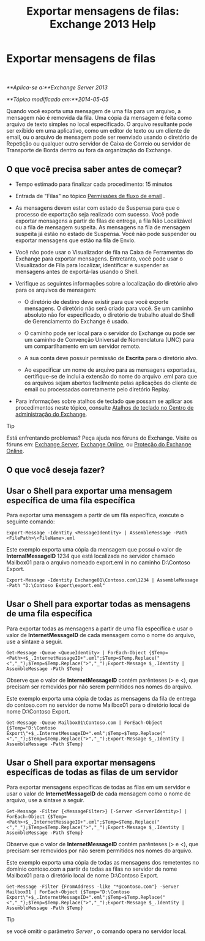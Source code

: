 ﻿---
title: 'Exportar mensagens de filas: Exchange 2013 Help'
TOCTitle: Exportar mensagens de filas
ms:assetid: 688b342c-f380-4fe0-afce-7e38cf490627
ms:mtpsurl: https://technet.microsoft.com/pt-br/library/Aa998625(v=EXCHG.150)
ms:contentKeyID: 51407880
ms.date: 05/22/2018
mtps_version: v=EXCHG.150
ms.translationtype: MT
---

# Exportar mensagens de filas

 

_**Aplica-se a:**Exchange Server 2013_

_**Tópico modificado em:**2014-05-05_

Quando você exporta uma mensagem de uma fila para um arquivo, a mensagem não é removida da fila. Uma cópia da mensagem é feita como arquivo de texto simples no local especificado. O arquivo resultante pode ser exibido em uma aplicativo, como um editor de texto ou um cliente de email, ou o arquivo de mensagem pode ser reenviado usando o diretório de Repetição ou qualquer outro servidor de Caixa de Correio ou servidor de Transporte de Borda dentro ou fora da organização do Exchange.

## O que você precisa saber antes de começar?

  - Tempo estimado para finalizar cada procedimento: 15 minutos

  - Entrada de "Filas" no tópico [Permissões de fluxo de email](mail-flow-permissions-exchange-2013-help.md) .

  - As mensagens devem estar com estado de Suspensa para que o processo de exportação seja realizado com sucesso. Você pode exportar mensagens a partir de filas de entrega, a fila Não Localizável ou a fila de mensagem suspeita. As mensagens na fila de mensagem suspeita já estão no estado de Suspensa. Você não pode suspender ou exportar mensagens que estão na fila de Envio.

  - Você não pode usar o Visualizador de fila na Caixa de Ferramentas do Exchange para exportar mensagens. Entretanto, você pode usar o Visualizador de Fila para localizar, identificar e suspender as mensagens antes de exportá-las usando o Shell.

  - Verifique as seguintes informações sobre a localização do diretório alvo para os arquivos de mensagem:
    
      - O diretório de destino deve existir para que você exporte mensagens. O diretório não será criado para você. Se um caminho absoluto não for especificado, o diretório de trabalho atual do Shell de Gerenciamento do Exchange é usado.
    
      - O caminho pode ser local para o servidor do Exchange ou pode ser um caminho de Convenção Universal de Nomenclatura (UNC) para um compartlhamento em um servidor remoto.
    
      - A sua conta deve possuir permissão de **Escrita** para o diretório alvo.
    
      - Ao especificar um nome de arquivo para as mensagens exportadas, certifique-se de inclui a extensão do nome do arquivo .eml para que os arquivos sejam abertos facilmente pelas aplicações do cliente de email ou processadas corretamente pelo diretório Replay.

  - Para informações sobre atalhos de teclado que possam se aplicar aos procedimentos neste tópico, consulte [Atalhos de teclado no Centro de administração do Exchange](keyboard-shortcuts-in-the-exchange-admin-center-exchange-online-protection-help.md).


> [!TIP]
> Está enfrentando problemas? Peça ajuda nos fóruns do Exchange. Visite os fóruns em: <A href="https://go.microsoft.com/fwlink/p/?linkid=60612">Exchange Server</A>, <A href="https://go.microsoft.com/fwlink/p/?linkid=267542">Exchange Online</A>, ou <A href="https://go.microsoft.com/fwlink/p/?linkid=285351">Proteção do Exchange Online</A>.



## O que você deseja fazer?

## Usar o Shell para exportar uma mensagem específica de uma fila específica

Para exportar uma mensagem a partir de um fila específica, execute o seguinte comando:

    Export-Message -Identity <MessageIdentity> | AssembleMessage -Path <FilePath>\<FileName>.eml

Este exemplo exporta uma cópia da mensagem que possui o valor de **InternalMessageID** 1234 que está localizada no servidor chamado Mailbox01 para o arquivo nomeado export.eml in no caminho D:\\Contoso Export.

    Export-Message -Identity Exchange01\Contoso.com\1234 | AssembleMessage -Path "D:\Contoso Export\export.eml"

## Usar o Shell para exportar todas as mensagens de uma fila específica

Para exportar todas as mensagens a partir de uma fila específica e usar o valor de **InternetMessageID** de cada mensagem como o nome do arquivo, use a sintaxe a seguir.

    Get-Message -Queue <QueueIdentity> | ForEach-Object {$Temp=<Path>+$_.InternetMessageID+".eml";$Temp=$Temp.Replace("<","_");$Temp=$Temp.Replace(">","_");Export-Message $_.Identity | AssembleMessage -Path $Temp}

Observe que o valor de **InternetMessageID** contém parênteses (\> e \<), que precisam ser removidos por não serem permitidos nos nomes do arquivo.

Este exemplo exporta uma cópia de todas as mensagens da fila de entrega do contoso.com no servidor de nome Mailbox01 para o diretório local de nome D:\\Contoso Export.

    Get-Message -Queue Mailbox01\Contoso.com | ForEach-Object {$Temp="D:\Contoso Export\"+$_.InternetMessageID+".eml";$Temp=$Temp.Replace("<","_");$Temp=$Temp.Replace(">","_");Export-Message $_.Identity | AssembleMessage -Path $Temp}

## Usar o Shell para exportar mensagens específicas de todas as filas de um servidor

Para exportar mensagens específicas de todas as filas em um servidor e usar o valor de **InternetMessageID** de cada mensagem como o nome de arquivo, use a sintaxe a seguir.

    Get-Message -Filter {<MessageFilter>} [-Server <ServerIdentity>] | ForEach-Object {$Temp=<Path>+$_.InternetMessageID+".eml";$Temp=$Temp.Replace("<","_");$Temp=$Temp.Replace(">","_");Export-Message $_.Identity | AssembleMessage -Path $Temp}

Observe que o valor de **InternetMessageID** contém parênteses (\> e \<), que precisam ser removidos por não serem permitidos nos nomes do arquivo.

Este exemplo exporta uma cópia de todas as mensagens dos remetentes no domínio contoso.com a partir de todas as filas no servidor de nome Mailbox01 para o diretório local de nome D:\\Contoso Export.

    Get-Message -Filter {FromAddress -like "*@contoso.com"} -Server Mailbox01 | ForEach-Object {$Temp="D:\Contoso Export\"+$_.InternetMessageID+".eml";$Temp=$Temp.Replace("<","_");$Temp=$Temp.Replace(">","_");Export-Message $_.Identity | AssembleMessage -Path $Temp}


> [!TIP]
> se você omitir o parâmetro <EM>Server</EM> , o comando opera no servidor local.


